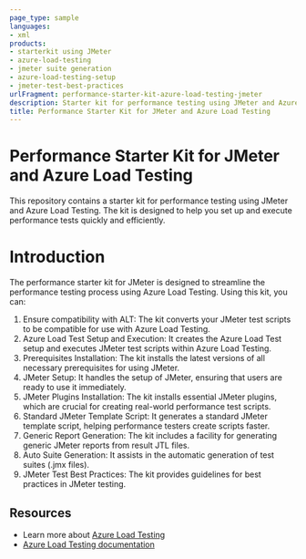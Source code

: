```yaml
---
page_type: sample
languages:
- xml
products:
- starterkit using JMeter
- azure-load-testing
- jmeter suite generation
- azure-load-testing-setup
- jmeter-test-best-practices
urlFragment: performance-starter-kit-azure-load-testing-jmeter
description: Starter kit for performance testing using JMeter and Azure Load Testing
title: Performance Starter Kit for JMeter and Azure Load Testing
---
```


# Performance Starter Kit for JMeter and Azure Load Testing
This repository contains a starter kit for performance testing using JMeter and Azure Load Testing. The kit is designed to help you set up and execute performance tests quickly and efficiently.

# Introduction 
The performance starter kit for JMeter is designed to streamline the performance testing process using Azure Load Testing. Using this kit, you can:

1. Ensure compatibility with ALT: The kit converts your JMeter test scripts to be compatible for use with Azure Load Testing.
2. Azure Load Test Setup and Execution: It creates the Azure Load Test setup and executes JMeter test scripts within Azure Load Testing.
3. Prerequisites Installation: The kit installs the latest versions of all necessary prerequisites for using JMeter.
4. JMeter Setup: It handles the setup of JMeter, ensuring that users are ready to use it immediately.
5. JMeter Plugins Installation: The kit installs essential JMeter plugins, which are crucial for creating real-world performance test scripts.
6. Standard JMeter Template Script: It generates a standard JMeter template script, helping performance testers create scripts faster.
7. Generic Report Generation: The kit includes a facility for generating generic JMeter reports from result JTL files.
8. Auto Suite Generation: It assists in the automatic generation of test suites (.jmx files).
9. JMeter Test Best Practices: The kit provides guidelines for best practices in JMeter testing.

## Resources

- Learn more about [Azure Load Testing](https://aka.ms/malt)
- [Azure Load Testing documentation](https://aka.ms/malt-docs)
